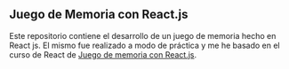 ## Juego de Memoria con React.js

Este repositorio contiene el desarrollo de un juego de memoria hecho en React js.
El mismo fue realizado a modo de práctica y me he basado en el curso de React de [Juego de memoria con React.js](http://www.appdelante.com/cursos/juego-de-memoria-react).

